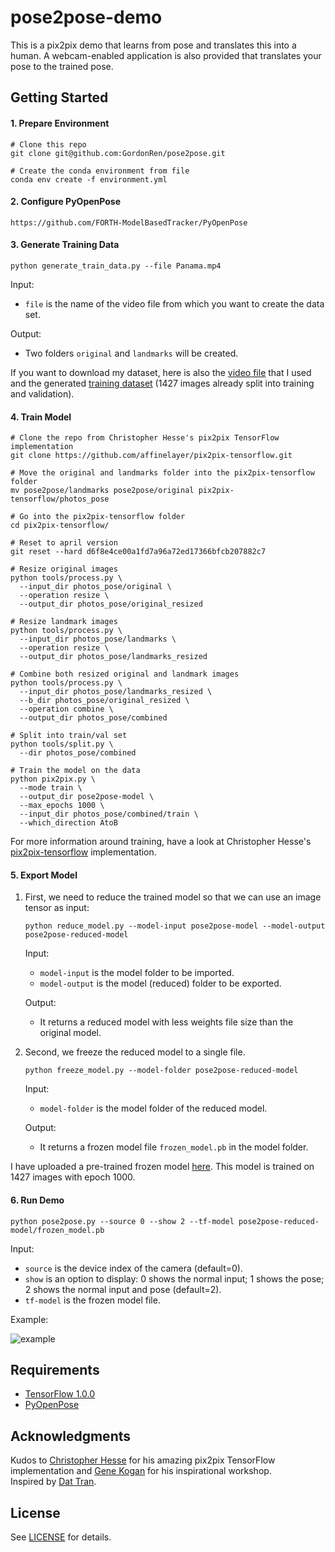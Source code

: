 # pose2pose-demo

This is a pix2pix demo that learns from pose and translates this into a human. A webcam-enabled application is also provided that translates your pose to the trained pose.

## Getting Started

#### 1. Prepare Environment

```
# Clone this repo
git clone git@github.com:GordonRen/pose2pose.git

# Create the conda environment from file
conda env create -f environment.yml
```
#### 2. Configure PyOpenPose

```
https://github.com/FORTH-ModelBasedTracker/PyOpenPose
```
#### 3. Generate Training Data

```
python generate_train_data.py --file Panama.mp4
```

Input:

- `file` is the name of the video file from which you want to create the data set.

Output:

- Two folders `original` and `landmarks` will be created.

If you want to download my dataset, here is also the [video file](https://dl.dropboxusercontent.com/s/isz4tdkfopebwpw/Panama.mp4) that I used and the generated [training dataset](https://dl.dropboxusercontent.com/s/7qjye3efr0czux8/dataset_pose.zip) (1427 images already split into training and validation).

#### 4. Train Model
```
# Clone the repo from Christopher Hesse's pix2pix TensorFlow implementation
git clone https://github.com/affinelayer/pix2pix-tensorflow.git

# Move the original and landmarks folder into the pix2pix-tensorflow folder
mv pose2pose/landmarks pose2pose/original pix2pix-tensorflow/photos_pose

# Go into the pix2pix-tensorflow folder
cd pix2pix-tensorflow/

# Reset to april version
git reset --hard d6f8e4ce00a1fd7a96a72ed17366bfcb207882c7

# Resize original images
python tools/process.py \
  --input_dir photos_pose/original \
  --operation resize \
  --output_dir photos_pose/original_resized
  
# Resize landmark images
python tools/process.py \
  --input_dir photos_pose/landmarks \
  --operation resize \
  --output_dir photos_pose/landmarks_resized
  
# Combine both resized original and landmark images
python tools/process.py \
  --input_dir photos_pose/landmarks_resized \
  --b_dir photos_pose/original_resized \
  --operation combine \
  --output_dir photos_pose/combined
  
# Split into train/val set
python tools/split.py \
  --dir photos_pose/combined
  
# Train the model on the data
python pix2pix.py \
  --mode train \
  --output_dir pose2pose-model \
  --max_epochs 1000 \
  --input_dir photos_pose/combined/train \
  --which_direction AtoB
```

For more information around training, have a look at Christopher Hesse's [pix2pix-tensorflow](https://github.com/affinelayer/pix2pix-tensorflow) implementation.

#### 5. Export Model

1. First, we need to reduce the trained model so that we can use an image tensor as input: 
    ```
    python reduce_model.py --model-input pose2pose-model --model-output pose2pose-reduced-model
    ```
    
    Input:
    
    - `model-input` is the model folder to be imported.
    - `model-output` is the model (reduced) folder to be exported.
    
    Output:
    
    - It returns a reduced model with less weights file size than the original model.

2. Second, we freeze the reduced model to a single file.
    ```
    python freeze_model.py --model-folder pose2pose-reduced-model
    ```

    Input:
    
    - `model-folder` is the model folder of the reduced model.
    
    Output:
    
    - It returns a frozen model file `frozen_model.pb` in the model folder.
    
I have uploaded a pre-trained frozen model [here](https://dl.dropboxusercontent.com/s/piuyhvk2tjftdjh/pose2pose_model_epoch_1000.zip). This model is trained on 1427 images with epoch 1000.
    
#### 6. Run Demo

```
python pose2pose.py --source 0 --show 2 --tf-model pose2pose-reduced-model/frozen_model.pb
```

Input:

- `source` is the device index of the camera (default=0).
- `show` is an option to display: 0 shows the normal input; 1 shows the pose; 2 shows the normal input and pose (default=2).
- `tf-model` is the frozen model file.

Example:

![example](example.gif)

## Requirements
- [TensorFlow 1.0.0](https://www.tensorflow.org/)
- [PyOpenPose](https://github.com/FORTH-ModelBasedTracker/PyOpenPose)

## Acknowledgments
Kudos to [Christopher Hesse](https://github.com/christopherhesse) for his amazing pix2pix TensorFlow implementation and [Gene Kogan](http://genekogan.com/) for his inspirational workshop. \
Inspired by [Dat Tran](https://github.com/datitran/face2face-demo).

## License
See [LICENSE](LICENSE) for details.

